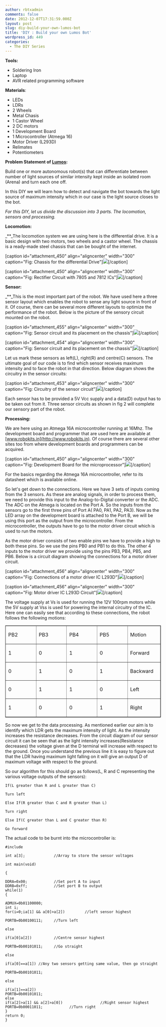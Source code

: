 ```yaml
---
author: rbtxadmin
comments: false
date: 2012-12-07T17:31:59.000Z
layout: post
slug: diy-build-your-own-lumos-bot
title: 'DIY : Build your own Lumos Bot'
wordpress_id: 449
categories:
  - The DIY Series
---
```


**Tools:**
- Soldering Iron
- Laptop
- AVR related programming software

**Materials**:
- LEDs
- LDRs
- 2 Wheels
- Metal Chasis
- 1 Castor Wheel
- 2 DC motors
- 1 Development Board
- 1 Microcontroller (Atmega 16)
- Motor Driver (L293D)
- Relimates
- Potentiometers

**Problem Statement of [Lumos](http://robotix.in/events/event/lumos):**

Build one or more autonomous robot(s) that can differentiate between number of light sources of similar intensity kept inside an isolated room (Arena) and turn each one off.

In this DIY we will learn how to detect and navigate the bot towards the light source of maximum intensity which in our case is the light source closes to the bot.

_For this DIY, let us divide the discussion into 3 parts. The locomotion, sensors and processing._

**Locomotion:**

_**_The locomotion system we are using here is the differential drive. It is a basic design with two motors, two wheels and a castor wheel. The chassis is a ready-made steel chassis that can be bought of the internet.

[caption id="attachment_450" align="aligncenter" width="300" caption="Fig: Chassis for the differential Drive"][![](http://robotix.in/blog/wp-content/uploads/2012/12/1-300x225.png)](http://robotix.in/blog/wp-content/uploads/2012/12/1.png)[/caption]

[caption id="attachment_450" align="aligncenter" width="300" caption="Fig: Rectifier Circuit with 7805 and 7812 ICs"][![](http://robotix.in/blog/wp-content/uploads/2012/12/image12.jpg)](http://robotix.in/blog/wp-content/uploads/2012/12/image12.jpg)[/caption]

**Sensor:**

_**_This is the most important part of the robot. We have used here a three sensor layout which enables the robot to sense any light source in front of it. Of course, there can be several more different layouts to optimize the performance of the robot. Below is the picture of the sensory circuit mounted on the robot.

[caption id="attachment_455" align="aligncenter" width="300" caption="Fig: Sensor circuit and its placement on the chassis"][![](http://robotix.in/blog/wp-content/uploads/2012/12/image09.jpg)](http://robotix.in/blog/wp-content/uploads/2012/12/image09.jpg)[/caption]

[caption id="attachment_454" align="aligncenter" width="300" caption="Fig: Sensor circuit and its placement on the chassis"][![](http://robotix.in/blog/wp-content/uploads/2012/12/4-300x225.png)](http://robotix.in/blog/wp-content/uploads/2012/12/4.png)[/caption]

Let us mark these sensors as left(L), right(R) and centre(C) sensors. The ultimate goal of our code is to find which sensor receives maximum intensity and to face the robot in that direction. Below diagram shows the circuitry in the sensor circuits:

[caption id="attachment_453" align="aligncenter" width="300" caption="Fig: Circuitry of the sensor circuit"]![](http://robotix.in/blog/wp-content/uploads/2012/12/2-300x220.png)[/caption]

Each sensor has to be provided a 5V Vcc supply and a data(D) output has to be taken out from it.  Three sensor circuits as shown in fig 2 will complete our sensory part of the robot.

**Processing:**

We are here using an Atmega 16A microcontroller running at 16Mhz. The development board and programmer that are used here are available at [www.robokits.in](http://www.robokits.in). Of course there are several other sites too from where development boards and programmers can be acquired.

[caption id="attachment_450" align="aligncenter" width="300" caption="Fig: Development Board for the microprocessor"][![](http://robotix.in/blog/wp-content/uploads/2012/12/image11.jpg)](http://robotix.in/blog/wp-content/uploads/2012/12/image11.jpg)[/caption]

For the basics regarding the Atmega 16A microcontroller, refer to its datasheet which is available online.

So let's get down to the connections. Here we have 3 sets of inputs coming from the 3 sensors. As these are analog signals, in order to process them, we need to provide this input to the Analog-to-Digital converter or the ADC. The ADC on the Atmega is located on the Port A. So the inputs from the sensors go to the first three pins of Port A( PA0, PA1, PA2, PA3). Now as the LED array on the development board is attached to the Port B, we will be using this port as the output from the microcontroller. From the microcontroller, the outputs have to go to the motor driver circuit which is used to run the motors.

As the motor driver consists of two enable pins we have to provide a high to both these pins. So we use the pins PB0 and PB1 to do this. The other 4 inputs to the motor driver we provide using the pins PB3, PB4, PB5, and PB6. Below is a circuit diagram showing the connections for a motor driver circuit.

[caption id="attachment_456" align="aligncenter" width="300" caption="Fig: Connections of a motor driver IC L293D"][![](http://robotix.in/blog/wp-content/uploads/2012/12/6-300x164.png)](http://robotix.in/blog/wp-content/uploads/2012/12/6.png)[/caption]

[caption id="attachment_456" align="aligncenter" width="300" caption="Fig: Motor driver IC L293D Circuit"][![](http://robotix.in/blog/wp-content/uploads/2012/12/image13.jpg)](http://robotix.in/blog/wp-content/uploads/2012/12/image13.jpg)[/caption]

The voltage supply at Vs is used for running the 12V 100rpm motors while the 5V supply at Vss is used for powering the internal circuitry of the IC. Here one can easily see that according to these connections, the robot follows the following motions:
<table cellpadding="0" cellspacing="0" border="1" >
<tbody >
<tr >

<td width="92" >

PB2

</td>

<td width="92" >

PB3

</td>

<td width="92" >

PB4

</td>

<td width="92" >

PB5

</td>

<td width="92" >

Motion

</td>
</tr>
<tr >

<td width="92" >

1

</td>

<td width="92" >

0

</td>

<td width="92" >

1

</td>

<td width="92" >

0

</td>

<td width="92" >

Forward

</td>
</tr>
<tr >

<td width="92" >

0

</td>

<td width="92" >

1

</td>

<td width="92" >

0

</td>

<td width="92" >

1

</td>

<td width="92" >

Backward

</td>
</tr>
<tr >

<td width="92" >

0

</td>

<td width="92" >

1

</td>

<td width="92" >

1

</td>

<td width="92" >

0

</td>

<td width="92" >

Left

</td>
</tr>
<tr >

<td width="92" >

1

</td>

<td width="92" >

0

</td>

<td width="92" >

0

</td>

<td width="92" >

1

</td>

<td width="92" >

Right

</td>
</tr>
</tbody>
</table>

So now we get to the data processing. As mentioned earlier our aim is to identify which LDR gets the maximum intensity of light. As the intensity increases the resistance decreases. From the circuit diagram of our sensor circuit it can be seen that as the light intensity increases(Resistance decreases) the voltage given at the D terminal will increase with respect to the ground. Once you understand the previous line it is easy to figure out that the LDR having maximum light falling on it will give an output D of maximum voltage with respect to the ground.

So our algorithm for this should go as follows(L, R and C representing the various voltage outputs of the sensors):

```
If(L greater than R and L greater than C)

Turn left

Else If(R greater than C and R greater than L)

Turn right

Else If(C greater than L and C greater than R)

Go forward
```

The actual code to be burnt into the microcontroller is:

```
#include 

int a[3];             //Array to store the sensor voltages

int main(void)

{

DDRA=0x00;            //Set port A to input
DDRB=0xff;            //Set port B to output
while(1)
{

ADMUX=0b01100000;
int i;
for(i=0;ia[1] && a[0]>a[2])         //left sensor highest

PORTB=0b00100111;     //Turn left

else

if(a[0]a[2])          //Centre sensor highest

PORTB=0b00101011;     //Go straight

else

if(a[0]==a[1]) //Any two sensors getting same value, then go straight

PORTB=0b00101011;

else

if(a[1]==a[2])
PORTB=0b00101011;
else
if(a[2]>a[1] && a[2]>a[0])                 //Right sensor highest
PORTB=0b00011011;            //Turn right
}
return 0;
}
```
